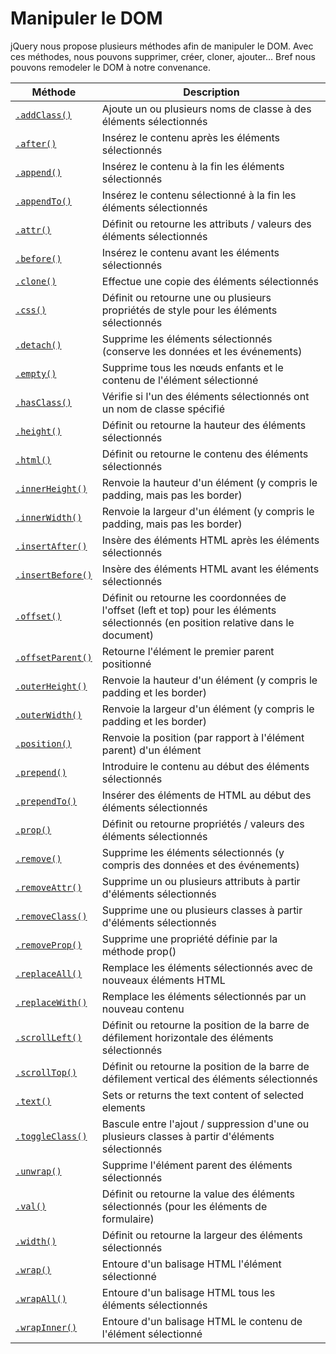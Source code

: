 # Manipuler le DOM

jQuery nous propose plusieurs méthodes afin de manipuler le DOM.
Avec ces méthodes, nous pouvons supprimer, créer, cloner, ajouter… Bref nous pouvons remodeler le DOM à notre convenance.

| Méthode | Description |
| -- | -- |
| [`.addClass()`](http://api.jquery.com/addClass/) | Ajoute un ou plusieurs noms de classe à des éléments sélectionnés |
| [`.after()`](http://api.jquery.com/after/) | Insérez le contenu après les éléments sélectionnés |
| [`.append()`](http://api.jquery.com/append/) | Insérez le contenu à la fin les éléments sélectionnés |
| [`.appendTo()`](http://api.jquery.com/appendTo/) | Insérez le contenu sélectionné à la fin les éléments sélectionnés|
| [`.attr()`](http://api.jquery.com/attr/) | Définit ou retourne les attributs / valeurs des éléments sélectionnés |
| [`.before()`](http://api.jquery.com/before/) | Insérez le contenu avant les éléments sélectionnés |
| [`.clone()`](http://api.jquery.com/clone/) | Effectue une copie des éléments sélectionnés |
| [`.css()`](http://api.jquery.com/css/) | Définit ou retourne une ou plusieurs propriétés de style pour les éléments sélectionnés |
| [`.detach()`](http://api.jquery.com/detach/) | Supprime les éléments sélectionnés (conserve les données et les événements) |
| [`.empty()`](http://api.jquery.com/empty/) | Supprime tous les nœuds enfants et le contenu de l'élément sélectionné |
| [`.hasClass()`](http://api.jquery.com/hasClass/) | Vérifie si l'un des éléments sélectionnés ont un nom de classe spécifié |
| [`.height()`](http://api.jquery.com/height/) | Définit ou retourne la hauteur des éléments sélectionnés |
| [`.html()`](http://api.jquery.com/html/) | Définit ou retourne le contenu des éléments sélectionnés |
| [`.innerHeight()`](http://api.jquery.com/innerHeight/) | Renvoie la hauteur d'un élément (y compris le padding, mais pas les border) |
| [`.innerWidth()`](http://api.jquery.com/innerWidth/) | Renvoie la largeur d'un élément (y compris le padding, mais pas les border) |
| [`.insertAfter()`](http://api.jquery.com/insertAfter/) | Insère des éléments HTML après les éléments sélectionnés |
| [`.insertBefore()`](http://api.jquery.com/insertBefore/) | Insère des éléments HTML avant les éléments sélectionnés |
| [`.offset()`](http://api.jquery.com/offset/) | Définit ou retourne les coordonnées de l'offset (left et top) pour les éléments sélectionnés (en position relative dans le document) |
| [`.offsetParent()`](http://api.jquery.com/offsetParent/) | Retourne l'élément le premier parent positionné |
| [`.outerHeight()`](http://api.jquery.com/outerHeight/) | Renvoie la hauteur d'un élément (y compris le padding et les border) |
| [`.outerWidth()`](http://api.jquery.com/outerWidth/) | Renvoie la largeur d'un élément (y compris le padding et les border) |
| [`.position()`](http://api.jquery.com/position/) | Renvoie la position (par rapport à l'élément parent) d'un élément |
| [`.prepend()`](http://api.jquery.com/prepend/) | Introduire le contenu au début des éléments sélectionnés |
| [`.prependTo()`](http://api.jquery.com/prependTo/) | Insérer des éléments de HTML au début des éléments sélectionnés |
| [`.prop()`](http://api.jquery.com/prop/) | Définit ou retourne propriétés / valeurs des éléments sélectionnés |
| [`.remove()`](http://api.jquery.com/remove/) | Supprime les éléments sélectionnés (y compris des données et des événements) |
| [`.removeAttr()`](http://api.jquery.com/removeAttr/) | Supprime un ou plusieurs attributs à partir d'éléments sélectionnés |
| [`.removeClass()`](http://api.jquery.com/removeClass/) | Supprime une ou plusieurs classes à partir d'éléments sélectionnés |
| [`.removeProp()`](http://api.jquery.com/removeProp/) | Supprime une propriété définie par la méthode prop() |
| [`.replaceAll()`](http://api.jquery.com/replaceAll/) | Remplace les éléments sélectionnés avec de nouveaux éléments HTML |
| [`.replaceWith()`](http://api.jquery.com/replaceWith/) | Remplace les éléments sélectionnés par un nouveau contenu |
| [`.scrollLeft()`](http://api.jquery.com/scrollLeft/) | Définit ou retourne la position de la barre de défilement horizontale des éléments sélectionnés |
| [`.scrollTop()`](http://api.jquery.com/scrollTop/) | Définit ou retourne la position de la barre de défilement vertical des éléments sélectionnés |
| [`.text()`](http://api.jquery.com/text/) | Sets or returns the text content of selected elements |
| [`.toggleClass()`](http://api.jquery.com/toggleClass/) | Bascule entre l'ajout / suppression d'une ou plusieurs classes à partir d'éléments sélectionnés |
| [`.unwrap()`](http://api.jquery.com/unwrap/) | Supprime l'élément parent des éléments sélectionnés |
| [`.val()`](http://api.jquery.com/val/) | Définit ou retourne la value des éléments sélectionnés (pour les éléments de formulaire) |
| [`.width()`](http://api.jquery.com/width/) | Définit ou retourne la largeur des éléments sélectionnés |
| [`.wrap()`](http://api.jquery.com/wrap/) | Entoure d'un balisage HTML l'élément sélectionné |
| [`.wrapAll()`](http://api.jquery.com/wrapAll/) | Entoure d'un balisage HTML tous les éléments sélectionnés |
| [`.wrapInner()`](http://api.jquery.com/wrapInner/) | Entoure d'un balisage HTML le contenu de l'élément sélectionné |
